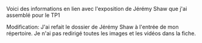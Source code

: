 Voici des informations en lien avec l'exposition de Jérémy Shaw que j'ai assemblé pour le TP1 

Modification: J'ai refait le dossier de Jérémy Shaw à l'entrée de mon répertoire. Je n'ai pas redirigé toutes les images et les vidéos dans la fiche.
